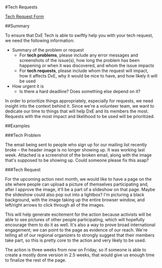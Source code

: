 #Tech Requests

[Tech Request Form](https://docs.google.com/forms/d/1tbxdjKB3nzlWZ9G_KGxCrIaW8sQIfRhvS6ypa-OoED0/viewform)

##Summary

To ensure that DxE Tech is able to swiftly help you with your tech request, we need the following information:

* Summary of the problem or request
  * For **tech problems**, please include any error messages and screenshots of the issue(s), how long the problem has been happening or when it was discovered, and whom the issue impacts
  * For **tech requests**, please include whom the request will impact, how it affects DxE, why it would be nice to have, and how likely it will be used
* How urgent it is
  * Is there a hard deadline? Does something else depend on it?

In order to prioritize things appropriately, especially for requests, we need insight into the context behind it. Since we're a volunteer team, we want to dedicate our time to things that will help DxE and its members the most. Requests with the most impact and likelihood to be used will be prioritized.

##Examples

###Tech Problem

The email being sent to people who sign up for our mailing list recently broke – the header image is no longer showing up. It was working last week. Attached is a screenshot of the broken email, along with the image that's supposed to be showing up. Could someone please fix this asap?

###Tech Request

For the upcoming action next month, we would like to have a page on the site where people can upload a picture of themselves participating and, after I approve the image, it'll be a part of a slideshow on that page. Maybe the slideshow could also pop out into a lightbox? I'm picturing a black background, with the image taking up the entire browser window, and left/right arrows to click through all of the images.

This will help generate excitement for the action because activists will be able to see pictures of other people participating, which will hopefully encourage them to do it as well. It's also a way to prove broad international engagement; we can point to the page as evidence of our reach. We're telling all of our regional organizers to strongly suggest that their members take part, so this is pretty core to the action and very likely to be used.

The action is three weeks from now on Friday, so if someone is able to create a mostly done version in 2.5 weeks, that would give us enough time to finalize the rest of the page.
